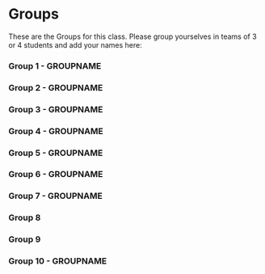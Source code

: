 # Groups

These are the Groups for this class. Please group yourselves in teams of 3 or 4 students and add your names here:

### Group 1 - GROUPNAME 

### Group 2 - GROUPNAME
  
### Group 3 - GROUPNAME

### Group 4 - GROUPNAME

### Group 5 - GROUPNAME

### Group 6 - GROUPNAME

### Group 7 - GROUPNAME

### Group 8

### Group 9 

### Group 10 - GROUPNAME
